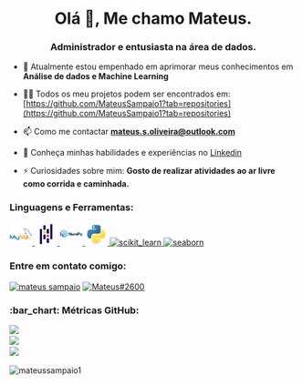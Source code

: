 <h1 align="center">Olá 👋, Me chamo Mateus.</h1>
<h3 align="center">Administrador e entusiasta na área de dados.</h3>


- 🌱 Atualmente estou empenhado em aprimorar meus conhecimentos em **Análise de dados e Machine Learning**

- 👨‍💻 Todos os meu projetos podem ser encontrados em: [https://github.com/MateusSampaio1?tab=repositories](https://github.com/MateusSampaio1?tab=repositories)

- 📫 Como me contactar **mateus.s.oliveira@outlook.com**

- 📄 Conheça minhas habilidades e experiências no [Linkedin](https://www.linkedin.com/in/MateusSampaio1/)

- ⚡ Curiosidades sobre mim: **Gosto de realizar atividades ao ar livre como corrida e caminhada.**

<h3 align="left">Linguagens e Ferramentas:</h3>
<p align="left"> <a href="https://www.mysql.com/" target="_blank" rel="noreferrer"> <img src="https://raw.githubusercontent.com/devicons/devicon/master/icons/mysql/mysql-original-wordmark.svg" alt="mysql" width="40" height="40"/> </a> <a href="https://pandas.pydata.org/" target="_blank" rel="noreferrer"> <img src="https://raw.githubusercontent.com/devicons/devicon/2ae2a900d2f041da66e950e4d48052658d850630/icons/pandas/pandas-original.svg" alt="pandas" width="40" height="40"/> </a> <a href="https://www.python.org" target="_blank" rel="noreferrer">
<img src="https://raw.githubusercontent.com/devicons/devicon/master/icons/numpy/numpy-original-wordmark.svg" alt="numpy" width="40" height="40"/> </a> <a href="https://www.python.org" target="_blank" rel="noreferrer"> <img src="https://raw.githubusercontent.com/devicons/devicon/master/icons/python/python-original.svg" alt="python" width="40" height="40"/> </a> <a href="https://scikit-learn.org/" target="_blank" rel="noreferrer"> <img src="https://upload.wikimedia.org/wikipedia/commons/0/05/Scikit_learn_logo_small.svg" alt="scikit_learn" width="40" height="40"/> </a> <a href="https://seaborn.pydata.org/" target="_blank" rel="noreferrer"> <img src="https://seaborn.pydata.org/_images/logo-mark-lightbg.svg" alt="seaborn" width="40" height="40"/> </a> </p>

<h3 align="left">Entre em contato comigo:</h3>
<p align="left">
<a href="https://www.linkedin.com/in/MateusSampaio1/" target="blank"><img align="center" src="https://raw.githubusercontent.com/rahuldkjain/github-profile-readme-generator/master/src/images/icons/Social/linked-in-alt.svg" alt="mateus sampaio" height="30" width="40" /></a>
<a href="https://discord.gg/Mateus#2600" target="blank"><img align="center" src="https://raw.githubusercontent.com/rahuldkjain/github-profile-readme-generator/master/src/images/icons/Social/discord.svg" alt="Mateus#2600" height="30" width="40" /></a>
</p>

<h3 align="left">:bar_chart: Métricas GitHub:</h3>

![](https://github-readme-stats.vercel.app/api?username=MateusSampaio1&theme=city_light&hide_border=false&include_all_commits=false&count_private=false)<br/>
![](https://github-readme-streak-stats.herokuapp.com/?user=MateusSampaio1&theme=city_light&hide_border=false)<br/>
![](https://github-readme-stats.vercel.app/api/top-langs/?username=MateusSampaio1&theme=city_light&hide_border=false&include_all_commits=false&count_private=false&layout=compact)
<p align="left"> <img src="https://komarev.com/ghpvc/?username=mateussampaio1&label=Profile%20views&color=0e75b6&style=flat" alt="mateussampaio1" /> </p>

<!--
**MateusSampaio1/MateusSampaio1** is a ✨ _special_ ✨ repository because its `README.md` (this file) appears on your GitHub profile.

Here are some ideas to get you started:

- 🔭 I’m currently working on ...
- 🌱 I’m currently learning ...
- 👯 I’m looking to collaborate on ...
- 🤔 I’m looking for help with ...
- 💬 Ask me about ...
- 📫 How to reach me: ...
- 😄 Pronouns: ...
- ⚡ Fun fact: ...
-->
